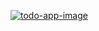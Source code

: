 [![todo-app-image](https://i.postimg.cc/jqZv26J0/Screen-Shot-2022-08-12-at-08-22-30.png)](https://i.postimg.cc/jqZv26J0/Screen-Shot-2022-08-12-at-08-22-30.png)